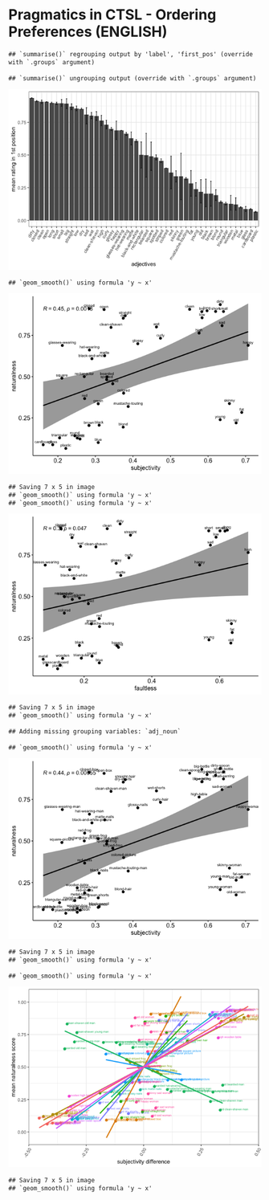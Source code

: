 Pragmatics in CTSL - Ordering Preferences (ENGLISH)
================

    ## `summarise()` regrouping output by 'label', 'first_pos' (override with `.groups` argument)

    ## `summarise()` ungrouping output (override with `.groups` argument)

![](analysis_files/figure-gfm/preferenece-1.png)<!-- -->

    ## `geom_smooth()` using formula 'y ~ x'

![](analysis_files/figure-gfm/subjectivity-1.png)<!-- -->

    ## Saving 7 x 5 in image
    ## `geom_smooth()` using formula 'y ~ x'
    ## `geom_smooth()` using formula 'y ~ x'

![](analysis_files/figure-gfm/subjectivity-2.png)<!-- -->

    ## Saving 7 x 5 in image
    ## `geom_smooth()` using formula 'y ~ x'

    ## Adding missing grouping variables: `adj_noun`

    ## `geom_smooth()` using formula 'y ~ x'

![](analysis_files/figure-gfm/subjectivity-3.png)<!-- -->

    ## Saving 7 x 5 in image
    ## `geom_smooth()` using formula 'y ~ x'

    ## `geom_smooth()` using formula 'y ~ x'

![](analysis_files/figure-gfm/subjectivity_score-1.png)<!-- -->

    ## Saving 7 x 5 in image
    ## `geom_smooth()` using formula 'y ~ x'
